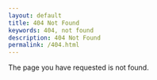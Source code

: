 ```yaml
---
layout: default
title: 404 Not Found
keywords: 404, not found
description: 404 Not Found
permalink: /404.html
---
```


The page you have requested is not found.